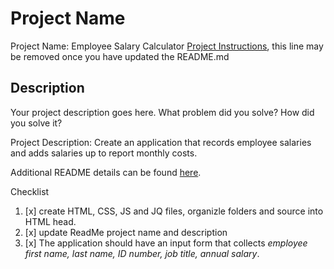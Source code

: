 # Project Name
Project Name: Employee Salary Calculator
[Project Instructions](./INSTRUCTIONS.md), this line may be removed once you have updated the README.md

## Description

Your project description goes here. What problem did you solve? How did you solve it?

Project Description: Create an application that records employee salaries and adds salaries up to report monthly costs. 



Additional README details can be found [here](https://github.com/PrimeAcademy/readme-template/blob/master/README.md).


Checklist
1. [x] create HTML, CSS, JS and JQ files, organizle folders and source into HTML head.
2. [x] update ReadMe project name and description
3. [x] The application should have an input form that collects _employee first name, last name, ID number, job title, annual salary_.


